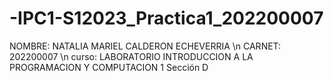# -IPC1-S12023_Practica1_202200007

NOMBRE: NATALIA  MARIEL CALDERON ECHEVERRIA
\n
CARNET: 202200007
\n
curso: LABORATORIO INTRODUCCION A LA PROGRAMACION Y COMPUTACION 1 Sección D
